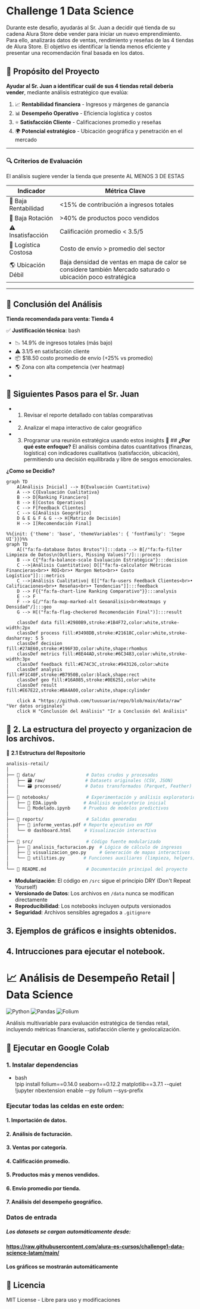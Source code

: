 # Challenge 1 Data Science
Durante este desafío, ayudarás al Sr. Juan a decidir qué tienda de su cadena Alura Store debe vender para iniciar un nuevo emprendimiento. Para ello, analizarás datos de ventas, rendimiento y reseñas de las 4 tiendas de Alura Store. El objetivo es identificar la tienda menos eficiente y presentar una recomendación final basada en los datos.
 ## 🎯 **Propósito del Proyecto**

 **Ayudar al Sr. Juan a identificar cuál de sus 4 tiendas retail debería vender**, mediante análisis estratégico que evalúa:

1. 📈 **Rentabilidad financiera** - Ingresos y márgenes de ganancia
2. 📊 **Desempeño Operativo** - Eficiencia logística y costos
3. ⭐ **Satisfacción Cliente** - Calificaciones promedio y reseñas
4. 🌍 **Potencial estratégico** - Ubicación geográfica y penetración en el mercado

---

### 🔍 **Criterios de Evaluación**
El análisis sugiere vender la tienda que presente AL MENOS 3 DE ESTAS

| Indicador               | Métrica Clave                          | 
|-------------------------|----------------------------------------|
| 🔴 Baja Rentabilidad    | <15% de contribución a ingresos totales |
| 🚫 Baja Rotación        | >40% de productos poco vendidos        |
| ⚠️ Insatisfacción       | Calificación promedio < 3.5/5          |
| 📍 Logística Costosa    | Costo de envío > promedio del sector    |
| 🌎 Ubicación Débil      | Baja densidad de ventas en mapa de calor se considere también Mercado saturado o ubicación poco estratégica|

---

## 📌 **Conclusión del Análisis** 
**Tienda recomendada para venta: Tienda 4**  

✅ **Justificación técnica**:
bash
- 📉 14.9% de ingresos totales (más bajo)
- ⚠️ 3.1/5 en satisfacción cliente 
- 📦 $18.50 costo promedio de envío (+25% vs promedio)
- 🌎 Zona con alta competencia (ver heatmap)
- 
## 📄 **Siguientes Pasos para el Sr. Juan**
- 1. Revisar el reporte detallado con tablas comparativas
- 2. Analizar el mapa interactivo de calor geográfico
- 3. Programar una reunión estratégica usando estos insights 
🔗 ## **¿Por qué este enfoque?**
El análisis combina datos cuantitativos (finanzas, logística) con indicadores cualitativos (satisfacción, ubicación), permitiendo una decisión equilibrada y libre de sesgos emocionales.

**¿Como se Decidio?**

``` mermaid
graph TD
    A[Análisis Inicial] --> B{Evaluación Cuantitativa}
    A --> C{Evaluación Cualitativa}
    B --> D[Ranking Financiero]
    B --> E[Costos Operativos]
    C --> F[Feedback Clientes]
    C --> G[Análisis Geográfico]
    D & E & F & G --> H[Matriz de Decisión]
    H --> I[Recomendación Final]
```

```mermaid
%%{init: {'theme': 'base', 'themeVariables': { 'fontFamily': 'Segoe UI'}}}%%
graph TD
    A[("fa:fa-database Datos Brutos")]:::data --> B[/"fa:fa-filter Limpieza de Datos\n(Outliers, Missing Values)"/]:::process
    B --> C{"fa:fa-balance-scale Evaluación Estratégica"}:::decision
    C -->|Análisis Cuantitativo| D[["fa:fa-calculator Métricas Financieras<br>• ROI<br>• Margen Neto<br>• Costo Logístico"]]:::metrics
    C -->|Análisis Cualitativo| E[["fa:fa-users Feedback Clientes<br>• Calificaciones<br>• Reseñas<br>• Tendencias"]]:::feedback
    D --> F{{"fa:fa-chart-line Ranking Comparativo"}}:::analysis
    E --> F
    F --> G[/"fa:fa-map-marked-alt Geoanálisis<br>Heatmaps y Densidad"/]:::geo
    G --> H[("fa:fa-flag-checkered Recomendación Final")]:::result

    classDef data fill:#2980B9,stroke:#1B4F72,color:white,stroke-width:2px
    classDef process fill:#3498DB,stroke:#21618C,color:white,stroke-dasharray: 5 5
    classDef decision fill:#27AE60,stroke:#196F3D,color:white,shape:rhombus
    classDef metrics fill:#8E44AD,stroke:#6C3483,color:white,stroke-width:3px
    classDef feedback fill:#E74C3C,stroke:#943126,color:white
    classDef analysis fill:#F1C40F,stroke:#B7950B,color:black,shape:rect
    classDef geo fill:#16A085,stroke:#0E6251,color:white
    classDef result fill:#E67E22,stroke:#BA4A00,color:white,shape:cylinder

    click A "https://github.com/tuusuario/repo/blob/main/data/raw" "Ver datos originales"
    click H "Conclusión del Análisis" "Ir a Conclusión del Análisis"
```
## 📂 **2. La estructura del proyecto y organizacion de los archivos.**
 📁 **2.1 Estructura del Repositorio**

``` bash
analisis-retail/
│
├── 📂 data/                   # Datos crudos y procesados
│   ├── 🗃️ raw/               # Datasets originales (CSV, JSON)
│   └── 🗃️ processed/         # Datos transformados (Parquet, Feather)
│
├── 📂 notebooks/              # Experimentación y análisis exploratorio
│   ├── 📘 EDA.ipynb          # Análisis exploratorio inicial
│   └── 📘 Modelado.ipynb     # Pruebas de modelos predictivos
│
├── 📂 reports/                # Salidas generadas
│   ├── 📄 informe_ventas.pdf # Reporte ejecutivo en PDF
│   └── 🌐 dashboard.html     # Visualización interactiva
│
├── 📂 src/                    # Código fuente modularizado
│   ├── 🐍 analisis_facturacion.py  # Lógica de cálculo de ingresos
│   ├── 🐍 visualizacion_geo.py     # Generación de mapas interactivos
│   └── 🐍 utilities.py       # Funciones auxiliares (limpieza, helpers)
│
└── 📄 README.md               # Documentación principal del proyecto
```
- **Modularización**: El código en `/src` sigue el principio DRY (Don't Repeat Yourself)
- **Versionado de Datos**: Los archivos en `/data` nunca se modifican directamente
- **Reproducibilidad**: Los notebooks incluyen outputs versionados
- **Seguridad**: Archivos sensibles agregados a `.gitignore`

## 3. Ejemplos de gráficos  e insights obtenidos.

## 4. Intrucciones  para  ejecutar el notebook.
# 📈 Análisis de Desempeño Retail | Data Science

![Python](https://img.shields.io/badge/Python-3.9%2B-3776AB?logo=python)
![Pandas](https://img.shields.io/badge/Pandas-2.0-blue?logo=pandas)
![Folium](https://img.shields.io/badge/Folium-0.14-green?logo=folium)

Análisis multivariable para evaluación estratégica de tiendas retail, incluyendo métricas financieras, satisfacción cliente y geolocalización.

## 🚀 Ejecutar en Google Colab

### 1. Instalar dependencias
- bash  
!pip install folium==0.14.0 seaborn==0.12.2 matplotlib==3.7.1 --quiet
!jupyter nbextension enable --py folium --sys-prefix

### Ejecutar todas las celdas en este orden:
####  1. Importación de datos. 
####  2. Análisis de facturación.
####  3. Ventas por categoría.
####  4. Calificación promedio.
####  5. Productos más y menos vendidos.
####  6. Envío promedio por tienda.
####  7. Análisis del desempeño geográfico.
### Datos de entrada
#####  Los datasets se cargan automáticamente desde:
####  https://raw.githubusercontent.com/alura-es-cursos/challenge1-data-science-latam/main/

####  Los gráficos se mostrarán automáticamente

## 📄 Licencia
MIT License - Libre para uso y modificaciones


